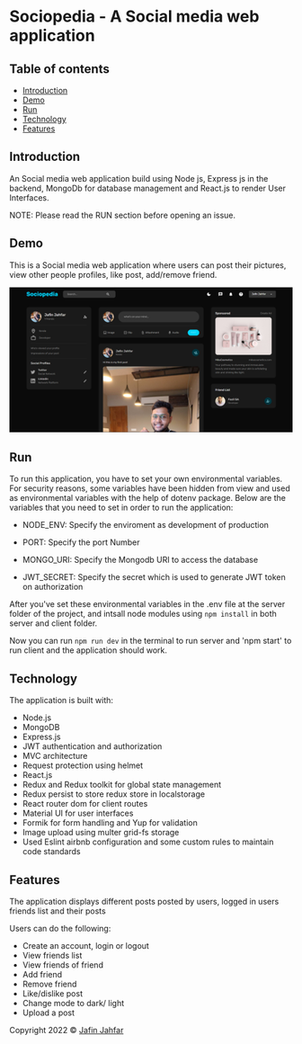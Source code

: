 # Sociopedia - A Social media web application

## Table of contents

- [Introduction](#introduction)
- [Demo](#demo)
- [Run](#run)
- [Technology](#technology)
- [Features](#features)


## Introduction

An Social media web application build using Node js, Express js in the backend, MongoDb for database management and React.js to render User Interfaces.

NOTE: Please read the RUN section before opening an issue.

## Demo

This is a Social media web application where users can post their pictures, view other people profiles, like post, add/remove friend. 


![This is an image](/sociopedia.png)
## Run

To run this application, you have to set your own environmental variables. For security reasons, some variables have been hidden from view and used as environmental variables with the help of dotenv package. Below are the variables that you need to set in order to run the application:

- NODE_ENV: Specify the enviroment as development of production

- PORT: Specify the port Number

- MONGO_URI: Specify the Mongodb URI to access the database

- JWT_SECRET: Specify the secret which is used to generate JWT token on authorization


After you've set these environmental variables in the .env file at the server folder of the project, and intsall node modules using  `npm install` in both server and client folder.

Now you can run `npm run dev` in the terminal to run server and 'npm start' to run client and the application should work.

## Technology

The application is built with:

- Node.js 
- MongoDB
- Express.js
- JWT authentication and authorization
- MVC architecture
- Request protection using helmet
- React.js
- Redux and Redux toolkit for global state management
- Redux persist to store redux store in localstorage
- React router dom for client routes
- Material UI for user interfaces
- Formik for form handling and Yup for validation
- Image upload using multer grid-fs storage
- Used Eslint airbnb configuration and some custom rules to maintain code standards


## Features

The application displays different posts posted by users, logged in users friends list and their posts

Users can do the following:

- Create an account, login or logout
- View friends list
- View friends of friend
- Add friend
- Remove friend
- Like/dislike post
- Change mode to dark/ light
- Upload a post






 Copyright 2022 © [Jafin Jahfar](https://github.com/jafi01)
